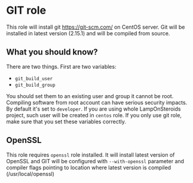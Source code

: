 GIT role
========

This role will install git https://git-scm.com/ on CentOS server.
Git will be installed in latest version (2.15.1) and will be compiled from source.

What you should know?
----------------------

There are two things. First are two variables:
 - `git_build_user`
 - `git_build_group`
 
You should set them to an existing user and group it cannot be root. Compiling software from root account can have serious security impacts.
By default it's set to `developer`. If you are using whole LampOnSteroids project, such user will be created in `centos` role.
If you only use git role, make sure that you set these variables correctly.

OpenSSL
-------

This role requires `openssl` role installed. It will install latest version of OpenSSL and GIT will be configured with `--with-openssl` parameter and compiler flags pointing to location where latest version is compiled (/usr/local/openssl)
